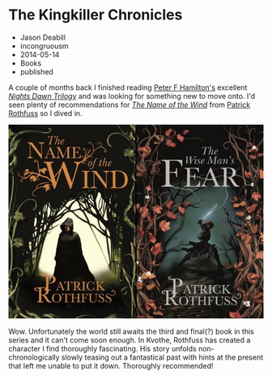 # The Kingkiller Chronicles
- Jason Deabill
- incongruousm
- 2014-05-14
- Books
- published

A couple of months back I finished reading [Peter F Hamilton's](http://www.peterfhamilton.co.uk/) excellent [_Nights Dawn Trilogy_](http://en.wikipedia.org/wiki/The_Night's_Dawn_Trilogy) and was looking for something new to move onto. I'd seen plenty of recommendations for [_The Name of the Wind_](http://en.wikipedia.org/wiki/The_Name_of_the_Wind) from [Patrick Rothfuss](http://www.patrickrothfuss.com/) so I dived in.

![The Kingkiller Chronicles](kingkiller-chronicles.jpg "The Kingkiller Chronicles")

Wow. Unfortunately the world still awaits the third and final(?) book in this series and it can't come soon enough. In Kvothe, Rothfuss has created a character I find thoroughly fascinating. His story unfolds non-chronologically slowly teasing out a fantastical past with hints at the present that left me unable to put it down. Thoroughly recommended!